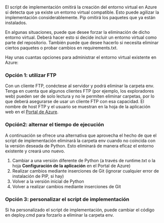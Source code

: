 El script de implementación omitirá la creación del entorno virtual en Azure si detecta que ya existe un entorno virtual compatible.  Esto puede agilizar la implementación considerablemente.  Pip omitirá los paquetes que ya están instalados.

En algunas situaciones, puede que desee forzar la eliminación de dicho entorno virtual.  Deberá hacer esto si decide incluir un entorno virtual como parte del repositorio.  También puede que desee hacerlo si necesita eliminar ciertos paquetes o probar cambios en requirements.txt.

Hay unas cuantas opciones para administrar el entorno virtual existente en Azure:

### <a name="option-1-use-ftp"></a>Opción 1: utilizar FTP
Con un cliente FTP, conéctese al servidor y podrá eliminar la carpeta env.  Tenga en cuenta que algunos clientes FTP (por ejemplo, los exploradores web) pueden ser de solo lectura y no le permiten eliminar carpetas, por lo que deberá asegurarse de usar un cliente FTP con esa capacidad.  El nombre de host FTP y el usuario se muestran en la hoja de la aplicación web en el [Portal de Azure](https://portal.azure.com).

### <a name="option-2-toggle-runtime"></a>Opción2: alternar el tiempo de ejecución
A continuación se ofrece una alternativa que aprovecha el hecho de que el script de implementación eliminará la carpeta env cuando no coincida con la versión deseada de Python.  Esto eliminará de manera eficaz el entorno existente y creará uno nuevo.

1. Cambiar a una versión diferente de Python (a través de runtime.txt o la hoja **Configuración de la aplicación** en el Portal de Azure)
2. Realizar cambios mediante inserciones de Git (ignorar cualquier error de instalación de PIP, si hay)
3. Volver a la versión inicial de Python
4. Volver a realizar cambios mediante inserciones de Git

### <a name="option-3-customize-deployment-script"></a>Opción 3: personalizar el script de implementación
Si ha personalizado el script de implementación, puede cambiar el código en deploy.cmd para forzarlo a eliminar la carpeta env.



<!--HONumber=Nov16_HO2-->



